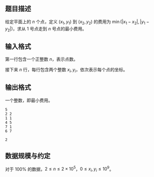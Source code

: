 ## 题目描述

给定平面上的 $n$ 个点，定义 $(x_1,y_1)$ 到 $(x_2,y_2)$ 的费用为 $\min(|x_1-x_2|,|y_1-y_2|)$，求从 $1$ 号点走到 $n$ 号点的最小费用。

## 输入格式

第一行包含一个正整数 $n$，表示点数。

接下来 $n$ 行，每行包含两个整数 $x_i,y_i$，依次表示每个点的坐标。

## 输出格式

一个整数，即最小费用。

```input1
5
2 2
1 1
4 5
7 1
6 7
```

```output1
2
```

## 数据规模与约定

对于 $100\%$ 的数据，$2\leq n\leq 2\times 10^5$，$0\leq x_i,y_i\leq 10^9$。

